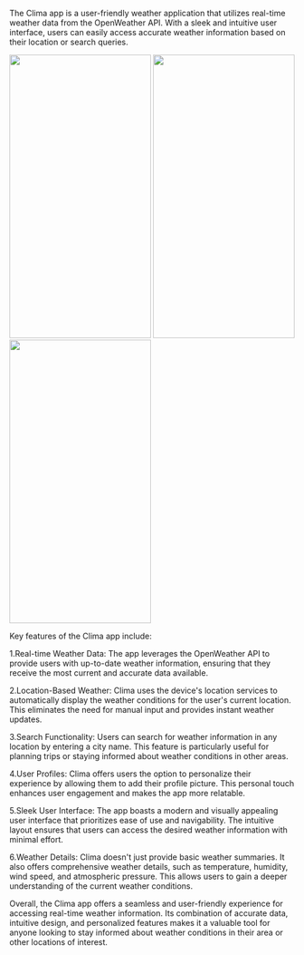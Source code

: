 The Clima app is a user-friendly weather application that utilizes real-time weather data from the OpenWeather API. With a sleek and intuitive user interface, users can easily access accurate weather information based on their location or search queries. 

<img src="https://github.com/mitul-patel67/clima/assets/128608225/9e89b305-6531-46d0-aae0-2401d37f55b0" width="250" height="500">
<img src="https://github.com/mitul-patel67/clima/assets/128608225/bebc78a1-defe-4e8f-aa5e-7fd2e05be19d" width="250" height="500">
<img src="https://github.com/mitul-patel67/clima/assets/128608225/57fbb67d-21d6-4561-8618-f7574679a4f7" width="250" height="500">


Key features of the Clima app include:

1.Real-time Weather Data: The app leverages the OpenWeather API to provide users with up-to-date weather information, ensuring that they receive the most current and accurate data available.

2.Location-Based Weather: Clima uses the device's location services to automatically display the weather conditions for the user's current location. This eliminates the need for manual input and provides instant weather updates.

3.Search Functionality: Users can search for weather information in any location by entering a city name. This feature is particularly useful for planning trips or staying informed about weather conditions in other areas.

4.User Profiles: Clima offers users the option to personalize their experience by allowing them to add their profile picture. This personal touch enhances user engagement and makes the app more relatable.

5.Sleek User Interface: The app boasts a modern and visually appealing user interface that prioritizes ease of use and navigability. The intuitive layout ensures that users can access the desired weather information with minimal effort.

6.Weather Details: Clima doesn't just provide basic weather summaries. It also offers comprehensive weather details, such as temperature, humidity, wind speed, and atmospheric pressure. This allows users to gain a deeper understanding of the current weather conditions.

Overall, the Clima app offers a seamless and user-friendly experience for accessing real-time weather information. Its combination of accurate data, intuitive design, and personalized features makes it a valuable tool for anyone looking to stay informed about weather conditions in their area or other locations of interest.

